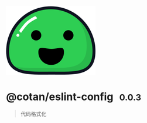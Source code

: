 
![logo](./icon.svg) 

# @cotan/eslint-config <small style="font-weight: bold; margin-left: 10px;">0.0.3</small>

> 代码格式化
